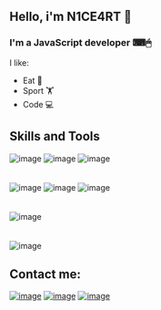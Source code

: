 ## Hello, i'm N1CE4RT 👋
### I'm a JavaScript developer &#9000;&#128433;
 I like:
- Eat 🍔
- Sport 🏋
- Code 💻
## Skills and Tools
![image](https://user-images.githubusercontent.com/68917691/199979258-a445efaf-1245-424b-ad43-fe3ed988c258.png)
![image](https://user-images.githubusercontent.com/68917691/199979361-832aa2c0-58d2-4d0d-8029-3a3254e27692.png)
![image](https://user-images.githubusercontent.com/68917691/199705082-485d1300-43dd-434b-b066-69744586e891.png)
<br />
<br />
<br />
![image](https://user-images.githubusercontent.com/68917691/199704961-bf3e08c8-659e-498a-8959-811e705fda91.png)
![image](https://user-images.githubusercontent.com/68917691/199705975-546124de-12d2-45d8-a8c7-aeebf8f1ba99.png)
![image](https://user-images.githubusercontent.com/68917691/199981656-acee6270-be92-40e3-92ad-789141e69663.png)
<br />
<br />
<br />
![image](https://user-images.githubusercontent.com/68917691/199980392-8550ecc4-68a0-43ff-8dff-cf1395960e23.png)
<br />
<br />
<br />
![image](https://user-images.githubusercontent.com/68917691/199980063-a2131a0e-18e2-4896-8f54-36e387c07c11.png)



## Contact me:
[![image](https://user-images.githubusercontent.com/68917691/199969819-2ae87939-79f0-45a1-abd3-e8610cf0c081.png)](mailto:nice.lol.1994@gmail.com)
[![image](https://user-images.githubusercontent.com/68917691/199973669-a0954855-fe1f-4262-a531-ec2e26933b75.png)](https://t.me/N1CE4RT)
[![image](https://user-images.githubusercontent.com/68917691/199973534-9fbf128f-fef9-427b-87b1-77f8180a71bf.png)](https://discordid.netlify.app/?id=913459592393019503)
